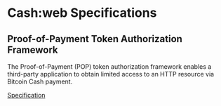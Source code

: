 # Cash:web Specifications

## Proof-of-Payment Token Authorization Framework

The Proof-of-Payment (POP) token authorization framework enables a third-party application to obtain limited access to an HTTP resource via Bitcoin Cash payment.

[Specification](/bip70-payment-token-protocol/specification.mediawiki)
